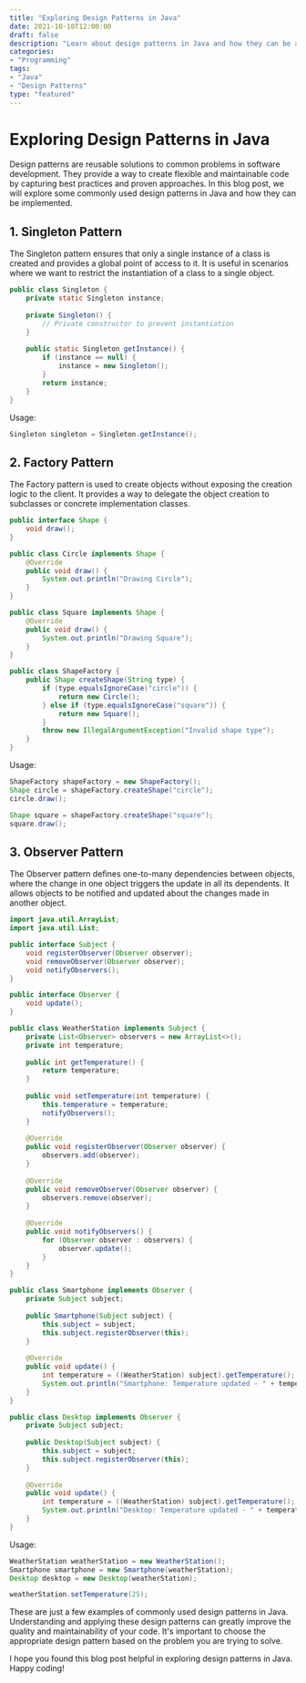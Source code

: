 ```yaml
--- 
title: "Exploring Design Patterns in Java"
date: 2021-10-10T12:00:00
draft: false
description: "Learn about design patterns in Java and how they can be applied in software development."
categories: 
- "Programming"
tags: 
- "Java"
- "Design Patterns"
type: "featured"
---
```


# Exploring Design Patterns in Java

Design patterns are reusable solutions to common problems in software development. They provide a way to create flexible and maintainable code by capturing best practices and proven approaches. In this blog post, we will explore some commonly used design patterns in Java and how they can be implemented.

## 1. Singleton Pattern

The Singleton pattern ensures that only a single instance of a class is created and provides a global point of access to it. It is useful in scenarios where we want to restrict the instantiation of a class to a single object.

```java
public class Singleton {
    private static Singleton instance;
    
    private Singleton() {
        // Private constructor to prevent instantiation
    }
    
    public static Singleton getInstance() {
        if (instance == null) {
            instance = new Singleton();
        }
        return instance;
    }
}
```

Usage:

```java
Singleton singleton = Singleton.getInstance();
```

## 2. Factory Pattern

The Factory pattern is used to create objects without exposing the creation logic to the client. It provides a way to delegate the object creation to subclasses or concrete implementation classes.

```java
public interface Shape {
    void draw();
}

public class Circle implements Shape {
    @Override
    public void draw() {
        System.out.println("Drawing Circle");
    }
}

public class Square implements Shape {
    @Override
    public void draw() {
        System.out.println("Drawing Square");
    }
}

public class ShapeFactory {
    public Shape createShape(String type) {
        if (type.equalsIgnoreCase("circle")) {
            return new Circle();
        } else if (type.equalsIgnoreCase("square")) {
            return new Square();
        }
        throw new IllegalArgumentException("Invalid shape type");
    }
}
```

Usage:

```java
ShapeFactory shapeFactory = new ShapeFactory();
Shape circle = shapeFactory.createShape("circle");
circle.draw();

Shape square = shapeFactory.createShape("square");
square.draw();
```

## 3. Observer Pattern

The Observer pattern defines one-to-many dependencies between objects, where the change in one object triggers the update in all its dependents. It allows objects to be notified and updated about the changes made in another object.

```java
import java.util.ArrayList;
import java.util.List;

public interface Subject {
    void registerObserver(Observer observer);
    void removeObserver(Observer observer);
    void notifyObservers();
}

public interface Observer {
    void update();
}

public class WeatherStation implements Subject {
    private List<Observer> observers = new ArrayList<>();
    private int temperature;
    
    public int getTemperature() {
        return temperature;
    }
    
    public void setTemperature(int temperature) {
        this.temperature = temperature;
        notifyObservers();
    }
    
    @Override
    public void registerObserver(Observer observer) {
        observers.add(observer);
    }
    
    @Override
    public void removeObserver(Observer observer) {
        observers.remove(observer);
    }
    
    @Override
    public void notifyObservers() {
        for (Observer observer : observers) {
            observer.update();
        }
    }
}

public class Smartphone implements Observer {
    private Subject subject;
    
    public Smartphone(Subject subject) {
        this.subject = subject;
        this.subject.registerObserver(this);
    }
    
    @Override
    public void update() {
        int temperature = ((WeatherStation) subject).getTemperature();
        System.out.println("Smartphone: Temperature updated - " + temperature);
    }
}

public class Desktop implements Observer {
    private Subject subject;
    
    public Desktop(Subject subject) {
        this.subject = subject;
        this.subject.registerObserver(this);
    }
    
    @Override
    public void update() {
        int temperature = ((WeatherStation) subject).getTemperature();
        System.out.println("Desktop: Temperature updated - " + temperature);
    }
}
```

Usage:

```java
WeatherStation weatherStation = new WeatherStation();
Smartphone smartphone = new Smartphone(weatherStation);
Desktop desktop = new Desktop(weatherStation);

weatherStation.setTemperature(25);
```

These are just a few examples of commonly used design patterns in Java. Understanding and applying these design patterns can greatly improve the quality and maintainability of your code. It's important to choose the appropriate design pattern based on the problem you are trying to solve.

I hope you found this blog post helpful in exploring design patterns in Java. Happy coding!
